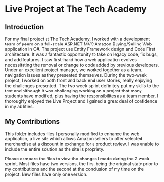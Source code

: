 
# Live Project at The Tech Academy

## Introduction
For my final project at The Tech Academy, I worked with a development team of peers on a full-scale ASP.NET MVC Amazon Buying/Selling Web application in C#. The project use Entity Framework design and Code First architecture. It was a fantastic opportunity to take on legacy code, fix bugs, and add features. I saw first-hand how a web application evolves necessitating the removal or change to code added by previous developers. Under an excellent project manager, we worked together as a team, navigation issues as they presented themselves. During the two-week project, I worked on both front and back end user stories, really enjoying the challenges presented. The two week sprint definitely put my skills to the test and although it was challenging working on a project that many students have modified, plus having the responsibilites as a team member, I thoroughly enjoyed the Live Project and I gained a great deal of confidence in my abilities. 

## My Contributions
This folder includes files I personally modified to enhance the web application, a live site which allows Amazon sellers to offer selected merchandise at a discount in exchange for a product review. I was unable to include the entire solution as the site is propriety.

Please compare the files to view the changes I made during the 2 week sprint. Most files have two versions, the first being the original state prior to my contributions and the second at the conclusion of my time on the project. New files have only one version. 
